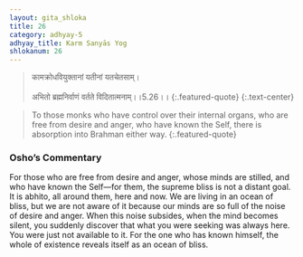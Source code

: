 ```yaml
---
layout: gita_shloka
title: 26
category: adhyay-5
adhyay_title: Karm Sanyās Yog
shlokanum: 26
---
```


> कामक्रोधवियुक्तानां यतीनां यतचेतसाम्।<br><br>अभितो ब्रह्मनिर्वाणं वर्तते विदितात्मनाम्।।5.26।।
{:.featured-quote} 
{:.text-center}

> To those monks who have control over their internal organs, who are free from desire and anger, who have known the Self, there is absorption into Brahman either way.
{:.featured-quote}

### Osho’s Commentary
For those who are free from desire and anger, whose minds are stilled, and who have known the Self—for them, the supreme bliss is not a distant goal. It is abhito, all around them, here and now.
We are living in an ocean of bliss, but we are not aware of it because our minds are so full of the noise of desire and anger. When this noise subsides, when the mind becomes silent, you suddenly discover that what you were seeking was always here. You were just not available to it. For the one who has known himself, the whole of existence reveals itself as an ocean of bliss.
